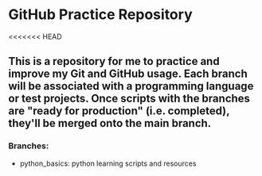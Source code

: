# GitHub Practice Repository #

<<<<<<< HEAD
## This is a repository for me to practice and improve my Git and GitHub usage. Each branch will be associated with a programming language or test projects. Once scripts with the branches are "ready for production" (i.e. completed), they'll be merged onto the main branch. ##

### Branches: ##
- python_basics: python learning scripts and resources
